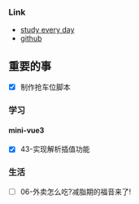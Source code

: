 ### Link
- [study every day](https://github.com/cuixiaorui/study-every-day/issues)
- [github](https://github.com/jtr354)

## 重要的事
- [x] 制作抢车位脚本

### 学习

#### mini-vue3
- [x] 43-实现解析插值功能
### 生活
- [ ] 06-外卖怎么吃?减脂期的福音来了!